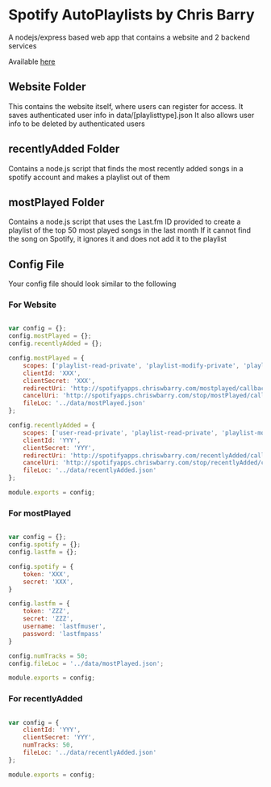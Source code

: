 # Spotify AutoPlaylists by Chris Barry
A nodejs/express based web app that contains a website and 2 backend services

Available [here](http://spotifyapps.chriswbarry.com/ "SpotifyApps")

## Website Folder
This contains the website itself, where users can register for access. It saves authenticated user info in data/[playlisttype].json
It also allows user info to be deleted by authenticated users

## recentlyAdded Folder
Contains a node.js script that finds the most recently added songs in a spotify account and makes a playlist out of them

## mostPlayed Folder
Contains a node.js script that uses the Last.fm ID provided to create a playlist of the top 50 most played songs in the last month
If it cannot find the song on Spotify, it ignores it and does not add it to the playlist

## Config File
Your config file should look similar to the following

### For Website
```javascript

var config = {};
config.mostPlayed = {};
config.recentlyAdded = {};

config.mostPlayed = {
    scopes: ['playlist-read-private', 'playlist-modify-private', 'playlist-modify-public'],
    clientId: 'XXX',
    clientSecret: 'XXX',
    redirectUri: 'http://spotifyapps.chriswbarry.com/mostplayed/callback',
    cancelUri: 'http://spotifyapps.chriswbarry.com/stop/mostPlayed/callback',
    fileLoc: '../data/mostPlayed.json'
};

config.recentlyAdded = {
    scopes: ['user-read-private', 'playlist-read-private', 'playlist-modify-private', 'playlist-modify-public', 'user-library-read'],
    clientId: 'YYY',
    clientSecret: 'YYY',
    redirectUri: 'http://spotifyapps.chriswbarry.com/recentlyAdded/callback',
    cancelUri: 'http://spotifyapps.chriswbarry.com/stop/recentlyAdded/callback',
    fileLoc: '../data/recentlyAdded.json'
};

module.exports = config;

```

### For mostPlayed
```javascript

var config = {};
config.spotify = {};
config.lastfm = {};

config.spotify = {
    token: 'XXX',
    secret: 'XXX',
}

config.lastfm = {
    token: 'ZZZ',
    secret: 'ZZZ',
    username: 'lastfmuser',
    password: 'lastfmpass'
}

config.numTracks = 50;
config.fileLoc = '../data/mostPlayed.json';

module.exports = config;

```

### For recentlyAdded
```javascript

var config = {
    clientId: 'YYY',
    clientSecret: 'YYY',
    numTracks: 50,
    fileLoc: '../data/recentlyAdded.json'
};

module.exports = config;

```
